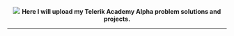 <p align="center">
<img src="https://github.com/Xadera/Telerik-Academy-Alpha/blob/master/telerikacademylogo.png">
<b>Here I will upload my Telerik Academy Alpha problem solutions and projects.</b>
</p>
<hr>

